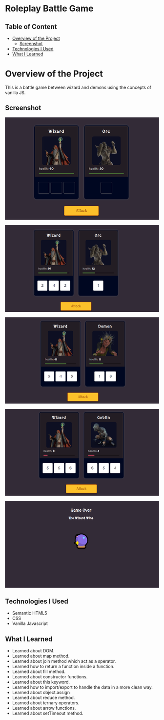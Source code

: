 # Roleplay Battle Game

## Table of Content

 * [Overview of the Project](#overview-of-the-project)
      * [Screenshot](#screenshot)
 * [Technologies I Used](#technologies-i-used)
 * [What I Learned](#what-i-learned) 
 
# Overview of the Project
This is a battle game between wizard and demons using the concepts of vanilla JS.

## Screenshot

![](./images/gameimage.png)

![](./images/battlegame1.png)

![](./images/battlegame2.png)

![](./images/battlegame3.png)

![](./images/battlegame4.png)

## Technologies I Used
* Semantic HTML5
* CSS
* Vanilla Javascript

## What I Learned
* Learned about DOM.
* Learned about map method.
* Learned about join method which act as a sperator.
* Learned how to return a function inside a function.
* Learned about fill method.
* Learned about constructor functions.
* Learned about this keyword.
* Learned how to import/export to handle the data in a more clean way.
* Learned about object.assign
* Learned about reduce method.
* Learned about ternary operators.
* Learned about arrow functions.
* Learned about setTimeout method.
